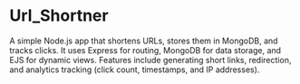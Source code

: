 # Url_Shortner
A simple Node.js app that shortens URLs, stores them in MongoDB, and tracks clicks. It uses Express for routing, MongoDB for data storage, and EJS for dynamic views. Features include generating short links, redirection, and analytics tracking (click count, timestamps, and IP addresses).
